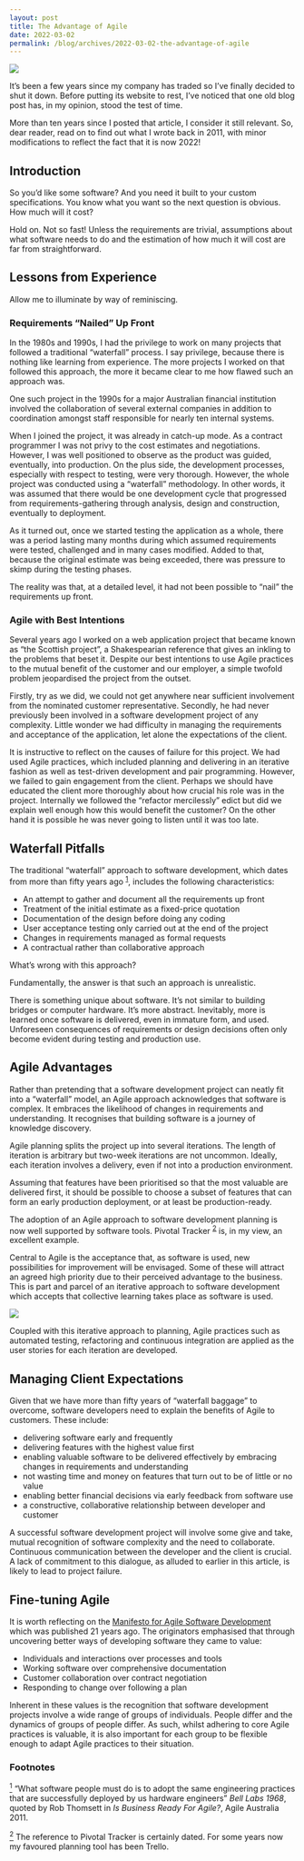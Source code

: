 ```yaml
---
layout: post
title: The Advantage of Agile
date: 2022-03-02
permalink: /blog/archives/2022-03-02-the-advantage-of-agile
---
```


![](/assets/images/cs-advantage-of-agile.jpg)

It’s been a few years since my company has traded so I’ve finally
decided to shut it down. Before putting its website to rest, I’ve
noticed that one old blog post has, in my opinion, stood the test of
time.

More than ten years since I posted that article, I consider it still
relevant. So, dear reader, read on to find out what I wrote back in
2011, with minor modifications to reflect the fact that it is now 2022!

## Introduction

So you’d like some software? And you need it built to your custom
specifications. You know what you want so the next question is obvious.
How much will it cost?

Hold on. Not so fast! Unless the requirements are trivial, assumptions
about what software needs to do and the estimation of how much it will
cost are far from straightforward.

## Lessons from Experience

Allow me to illuminate by way of reminiscing.

### Requirements “Nailed” Up Front

In the 1980s and 1990s, I had the privilege to work on many projects
that followed a traditional “waterfall” process. I say privilege,
because there is nothing like learning from experience. The more
projects I worked on that followed this approach, the more it became
clear to me how flawed such an approach was.

One such project in the 1990s for a major Australian financial
institution involved the collaboration of several external companies in
addition to coordination amongst staff responsible for nearly ten
internal systems.

When I joined the project, it was already in catch-up mode. As a
contract programmer I was not privy to the cost estimates and
negotiations. However, I was well positioned to observe as the product
was guided, eventually, into production. On the plus side, the
development processes, especially with respect to testing, were very
thorough. However, the whole project was conducted using a “waterfall”
methodology. In other words, it was assumed that there would be one
development cycle that progressed from requirements-gathering through
analysis, design and construction, eventually to deployment.

As it turned out, once we started testing the application as a whole,
there was a period lasting many months during which assumed requirements
were tested, challenged and in many cases modified. Added to that,
because the original estimate was being exceeded, there was pressure to
skimp during the testing phases.

The reality was that, at a detailed level, it had not been possible to
“nail” the requirements up front.

### Agile with Best Intentions

Several years ago I worked on a web application project that became
known as “the Scottish project”, a Shakespearian reference that gives an
inkling to the problems that beset it. Despite our best intentions to
use Agile practices to the mutual benefit of the customer and our
employer, a simple twofold problem jeopardised the project from the
outset.

Firstly, try as we did, we could not get anywhere near sufficient
involvement from the nominated customer representative. Secondly, he had
never previously been involved in a software development project of any
complexity. Little wonder we had difficulty in managing the requirements
and acceptance of the application, let alone the expectations of the
client.

It is instructive to reflect on the causes of failure for this project.
We had used Agile practices, which included planning and delivering in
an iterative fashion as well as test-driven development and pair
programming. However, we failed to gain engagement from the client.
Perhaps we should have educated the client more thoroughly about how
crucial his role was in the project. Internally we followed the
“refactor mercilessly” edict but did we explain well enough how this
would benefit the customer? On the other hand it is possible he was
never going to listen until it was too late.

## Waterfall Pitfalls

The traditional “waterfall” approach to software development, which
dates from more than fifty years ago
<sup class="footnote" id="fnr1"><a href="#fn1">1</a></sup>, includes the
following characteristics:

-   An attempt to gather and document all the requirements up front
-   Treatment of the initial estimate as a fixed-price quotation
-   Documentation of the design before doing any coding
-   User acceptance testing only carried out at the end of the project
-   Changes in requirements managed as formal requests
-   A contractual rather than collaborative approach

What’s wrong with this approach?

Fundamentally, the answer is that such an approach is unrealistic.

There is something unique about software. It’s not similar to building
bridges or computer hardware. It’s more abstract. Inevitably, more is
learned once software is delivered, even in immature form, and used.
Unforeseen consequences of requirements or design decisions often only
become evident during testing and production use.

## Agile Advantages

Rather than pretending that a software development project can neatly
fit into a “waterfall” model, an Agile approach acknowledges that
software is complex. It embraces the likelihood of changes in
requirements and understanding. It recognises that building software is
a journey of knowledge discovery.

Agile planning splits the project up into several iterations. The length
of iteration is arbitrary but two-week iterations are not uncommon.
Ideally, each iteration involves a delivery, even if not into a
production environment.

Assuming that features have been prioritised so that the most valuable
are delivered first, it should be possible to choose a subset of
features that can form an early production deployment, or at least be
production-ready.

The adoption of an Agile approach to software development planning is
now well supported by software tools. Pivotal Tracker
<sup class="footnote" id="fnr2"><a href="#fn2">2</a></sup> is, in my
view, an excellent example.

Central to Agile is the acceptance that, as software is used, new
possibilities for improvement will be envisaged. Some of these will
attract an agreed high priority due to their perceived advantage to the
business. This is part and parcel of an iterative approach to software
development which accepts that collective learning takes place as
software is used.

![](/assets/images/agile-iterations.jpg)

Coupled with this iterative approach to planning, Agile practices such
as automated testing, refactoring and continuous integration are applied
as the user stories for each iteration are developed.

## Managing Client Expectations

Given that we have more than fifty years of “waterfall baggage” to
overcome, software developers need to explain the benefits of Agile to
customers. These include:

-   delivering software early and frequently
-   delivering features with the highest value first
-   enabling valuable software to be delivered effectively by embracing
    changes in requirements and understanding
-   not wasting time and money on features that turn out to be of little
    or no value
-   enabling better financial decisions via early feedback from software
    use
-   a constructive, collaborative relationship between developer and
    customer

A successful software development project will involve some give and
take, mutual recognition of software complexity and the need to
collaborate. Continuous communication between the developer and the
client is crucial. A lack of commitment to this dialogue, as alluded to
earlier in this article, is likely to lead to project failure.

## Fine-tuning Agile

It is worth reflecting on the [Manifesto for Agile Software
Development](http://agilemanifesto.org/) which was published 21 years
ago. The originators emphasised that through uncovering better ways of
developing software they came to value:

-   Individuals and interactions over processes and tools
-   Working software over comprehensive documentation
-   Customer collaboration over contract negotiation
-   Responding to change over following a plan

Inherent in these values is the recognition that software development
projects involve a wide range of groups of individuals. People differ
and the dynamics of groups of people differ. As such, whilst adhering to
core Agile practices is valuable, it is also important for each group to
be flexible enough to adapt Agile practices to their situation.

### Footnotes

<p class="footnote" id="fn1">

<a href="#fnr1"><sup>1</sup></a> “What software people must do is to
adopt the same engineering practices that are successfully deployed by
us hardware engineers” <em>Bell Labs 1968</em>, quoted by Rob Thomsett
in <em>Is Business Ready For Agile?</em>, Agile Australia 2011.

</p>
<p class="footnote" id="fn2">

<a href="#fnr2"><sup>2</sup></a> The reference to Pivotal Tracker is
certainly dated. For some years now my favoured planning tool has been
Trello.

</p>

